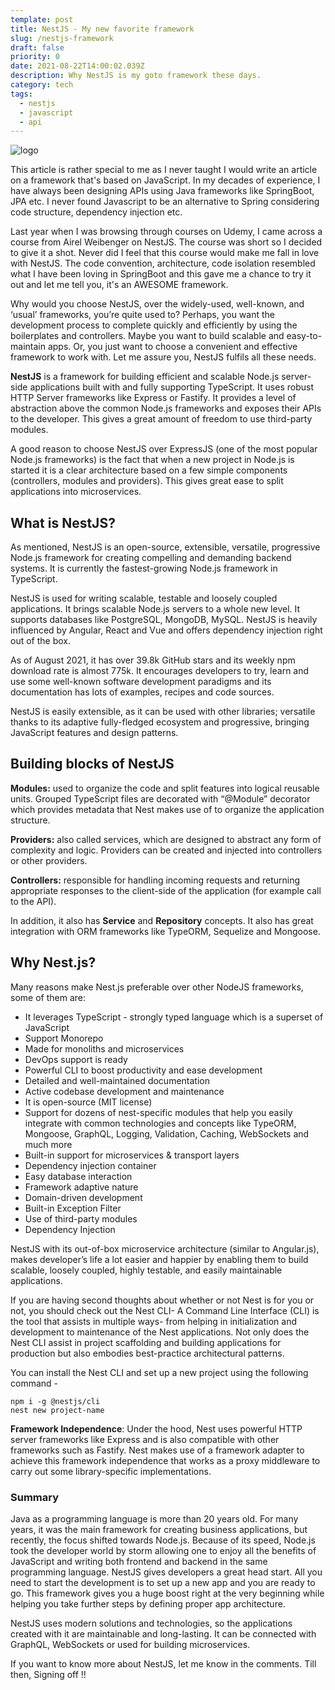 ```yaml
---
template: post
title: NestJS - My new favorite framework
slug: /nestjs-framework
draft: false
priority: 0
date: 2021-08-22T14:00:02.039Z
description: Why NestJS is my goto framework these days.
category: tech
tags:
  - nestjs
  - javascript
  - api
---
```


![logo](https://d33wubrfki0l68.cloudfront.net/e937e774cbbe23635999615ad5d7732decad182a/26072/logo-small.ede75a6b.svg)

This article is rather special to me as I never taught I would write an article on a framework that's based on JavaScript. In my decades of experience, I have always been designing APIs using Java frameworks like SpringBoot, JPA etc. I never found Javascript to be an alternative to Spring considering code structure, dependency injection etc.

Last year when I was browsing through courses on Udemy, I came across a course from Airel Weibenger on NestJS. The course was short so I decided to give it a shot. Never did I feel that this course would make me fall in love with NestJS. The code convention, architecture, code isolation resembled what I have been loving in SpringBoot and this gave me a chance to try it out and let me tell you, it's an AWESOME framework.

Why would you choose NestJS, over the widely-used, well-known, and ‘usual’ frameworks, you’re quite used to? Perhaps, you want the development process to complete quickly and efficiently by using the boilerplates and controllers. Maybe you want to build scalable and easy-to-maintain apps. Or, you just want to choose a convenient and effective framework to work with. Let me assure you, NestJS fulfils all these needs.

**NestJS** is a framework for building efficient and scalable Node.js server-side applications built with and fully supporting TypeScript. It uses robust HTTP Server frameworks like Express or Fastify. It provides a level of abstraction above the common Node.js frameworks and exposes their APIs to the developer. This gives a great amount of freedom to use third-party modules.

A good reason to choose NestJS over ExpressJS (one of the most popular Node.js frameworks) is the fact that when a new project in Node.js is started it is a clear architecture based on a few simple components (controllers, modules and providers). This gives great ease to split applications into microservices.

## What is NestJS?

As mentioned, NestJS is an open-source, extensible, versatile, progressive Node.js framework for creating compelling and demanding backend systems. It is currently the fastest-growing Node.js framework in TypeScript.

NestJS is used for writing scalable, testable and loosely coupled applications. It brings scalable Node.js servers to a whole new level. It supports databases like PostgreSQL, MongoDB, MySQL. NestJS is heavily influenced by Angular, React and Vue and offers dependency injection right out of the box.

As of August 2021, it has over 39.8k GitHub stars and its weekly npm download rate is almost 775k. It encourages developers to try, learn and use some well-known software development paradigms and its documentation has lots of examples, recipes and code sources.

NestJS is easily extensible, as it can be used with other libraries; versatile thanks to its adaptive fully-fledged ecosystem and progressive, bringing JavaScript features and design patterns.

## Building blocks of NestJS

**Modules:** used to organize the code and split features into logical reusable units. Grouped TypeScript files are decorated with “@Module” decorator which provides metadata that Nest makes use of to organize the application structure.

**Providers:** also called services, which are designed to abstract any form of complexity and logic. Providers can be created and injected into controllers or other providers.

**Controllers:** responsible for handling incoming requests and returning appropriate responses to the client-side of the application (for example call to the API).

In addition, it also has **Service** and **Repository** concepts. It also has great integration with ORM frameworks like TypeORM, Sequelize and Mongoose.

## Why Nest.js?

Many reasons make Nest.js preferable over other NodeJS frameworks, some of them are:

- It leverages TypeScript - strongly typed language which is a superset of JavaScript
- Support Monorepo
- Made for monoliths and microservices
- DevOps support is ready
- Powerful CLI to boost productivity and ease development
- Detailed and well-maintained documentation
- Active codebase development and maintenance
- It is open-source (MIT license)
- Support for dozens of nest-specific modules that help you easily integrate with common technologies and concepts like TypeORM, Mongoose, GraphQL, Logging, Validation, Caching, WebSockets and much more
- Built-in support for microservices & transport layers
- Dependency injection container
- Easy database interaction
- Framework adaptive nature
- Domain-driven development
- Built-in Exception Filter
- Use of third-party modules
- Dependency Injection

NestJS with its out-of-box microservice architecture (similar to Angular.js), makes developer’s life a lot easier and happier by enabling them to build scalable, loosely coupled, highly testable, and easily maintainable applications.

If you are having second thoughts about whether or not Nest is for you or not, you should check out the Nest CLI- A Command Line Interface (CLI) is the tool that assists in multiple ways- from helping in initialization and development to maintenance of the Nest applications.
Not only does the Nest CLI assist in project scaffolding and building applications for production but also embodies best-practice architectural patterns.

You can install the Nest CLI and set up a new project using the following command -

```
npm i -g @nestjs/cli
nest new project-name
```

**Framework Independence**: Under the hood, Nest uses powerful HTTP server frameworks like Express and is also compatible with other frameworks such as Fastify. Nest makes use of a framework adapter to achieve this framework independence that works as a proxy middleware to carry out some library-specific implementations.

### Summary

Java as a programming language is more than 20 years old. For many years, it was the main framework for creating business applications, but recently, the focus shifted towards Node.js. Because of its speed, Node.js took the developer world by storm allowing one to enjoy all the benefits of JavaScript and writing both frontend and backend in the same programming language.
NestJS gives developers a great head start. All you need to start the development is to set up a new app and you are ready to go. This framework gives you a huge boost right at the very beginning while helping you take further steps by defining proper app architecture.

NestJS uses modern solutions and technologies, so the applications created with it are maintainable and long-lasting. It can be connected with GraphQL, WebSockets or used for building microservices.

If you want to know more about NestJS, let me know in the comments. Till then, Signing off !!
